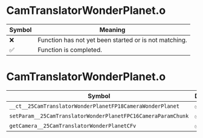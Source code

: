 # CamTranslatorWonderPlanet.o
| Symbol | Meaning 
| ------------- | ------------- 
| :x: | Function has not yet been started or is not matching. 
| :white_check_mark: | Function is completed. 


# CamTranslatorWonderPlanet.o
| Symbol | Decompiled? |
| ------------- | ------------- |
| `__ct__25CamTranslatorWonderPlanetFP18CameraWonderPlanet` | :white_check_mark: |
| `setParam__25CamTranslatorWonderPlanetFPC16CameraParamChunk` | :white_check_mark: |
| `getCamera__25CamTranslatorWonderPlanetCFv` | :white_check_mark: |
